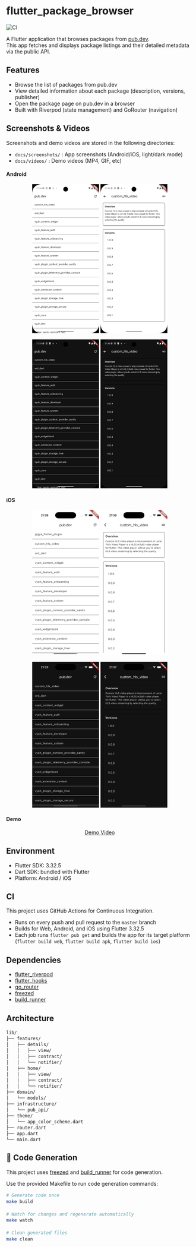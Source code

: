 # flutter_package_browser

![CI](https://github.com/omooooori/flutter_package_browser/actions/workflows/ci.yaml/badge.svg?branch=master)

A Flutter application that browses packages from [pub.dev](https://pub.dev).  
This app fetches and displays package listings and their detailed metadata via the public API.

## Features

- Browse the list of packages from pub.dev
- View detailed information about each package (description, versions, publisher)
- Open the package page on pub.dev in a browser
- Built with Riverpod (state management) and GoRouter (navigation)


## Screenshots & Videos

Screenshots and demo videos are stored in the following directories:

- `docs/screenshots/` : App screenshots (Android/iOS, light/dark mode)
- `docs/videos/`      : Demo videos (MP4, GIF, etc)

#### Android
<p align="center">
  <img src="docs/screenshots/android_home_light.png" alt="Android Home Light" width="180"/>
  <img src="docs/screenshots/android_detail_light.png" alt="Android Detail Light" width="180"/>
</p>
<p align="center">
  <img src="docs/screenshots/android_home_dark.png" alt="Android Home Dark" width="180"/>
  <img src="docs/screenshots/android_detail_dark.png" alt="Android Detail Dark" width="180"/>
</p>

#### iOS
<p align="center">
  <img src="docs/screenshots/ios_home_light.png" alt="iOS Home Light" width="180"/>
  <img src="docs/screenshots/ios_detail_light.png" alt="iOS Detail Light" width="180"/>
</p>
<p align="center">
  <img src="docs/screenshots/ios_home_dark.png" alt="iOS Home Dark" width="180"/>
  <img src="docs/screenshots/ios_detail_dark.png" alt="iOS Detail Dark" width="180"/>
</p>

#### Demo
<p align="center">
  <a href="docs/videos/demo.gif">Demo Video</a>
</p>


## Environment

- Flutter SDK: 3.32.5
- Dart SDK: bundled with Flutter
- Platform: Android / iOS

## CI

This project uses GitHub Actions for Continuous Integration.

- Runs on every push and pull request to the `master` branch
- Builds for Web, Android, and iOS using Flutter 3.32.5
- Each job runs `flutter pub get` and builds the app for its target platform (`flutter build web`, `flutter build apk`, `flutter build ios`)

## Dependencies

- [flutter_riverpod](https://pub.dev/packages/flutter_riverpod)
- [flutter_hooks](https://pub.dev/packages/flutter_hooks)
- [go_router](https://pub.dev/packages/go_router)
- [freezed](https://pub.dev/packages/freezed)
- [build_runner](https://pub.dev/packages/build_runner)

## Architecture

```
lib/
├── features/
│   ├── details/
│   │   ├── view/
│   │   ├── contract/
│   │   └── notifier/
│   ├── home/
│   │   ├── view/
│   │   ├── contract/
│   │   └── notifier/
├── domain/
│   └── models/
├── infrastructure/
│   └── pub_api/
├── theme/
│   └── app_color_scheme.dart
├── router.dart
├── app.dart
└── main.dart
```

## 🔁 Code Generation

This project uses [freezed](https://pub.dev/packages/freezed) and [build_runner](https://pub.dev/packages/build_runner) for code generation.

Use the provided Makefile to run code generation commands:

```bash
# Generate code once
make build

# Watch for changes and regenerate automatically
make watch

# Clean generated files
make clean
```
